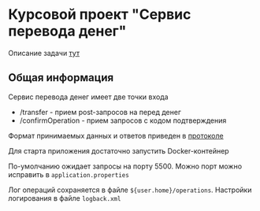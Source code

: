 # Курсовой проект "Сервис перевода денег"

Описание задачи [тут](https://github.com/netology-code/jd-homeworks/blob/master/diploma/moneytransferservice.md)

## Общая информация

Сервис перевода денег имеет две точки входа
* /transfer - прием post-запросов на перед денег
* /confirmOperation - прием запросов с кодом подтверждения

Формат принимаемых данных и ответов приведен в [протоколе](https://github.com/netology-code/jd-homeworks/blob/master/diploma/MoneyTransferServiceSpecification.yaml)

Для старта приложения достаточно запустить Docker-контейнер

По-умолчанию ожидает запросы на порту 5500. Можно порт можно исправить в `application.properties`

Лог операций сохраняется в файле `${user.home}/operations`. Настройки логирования в файле `logback.xml`




